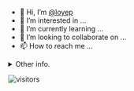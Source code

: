 - 👋 Hi, I’m [@loyep](https://github.com/loyep)
- 👀 I’m interested in ...
- 🌱 I’m currently learning ...
- 💞️ I’m looking to collaborate on ...
- 📫 How to reach me ...

<details>
  <summary>Other info.</summary>
  <br>

<!--START_SECTION:waka-->

```txt
TypeScript   26 mins         ██████████████▒░░░░░░░░░░   57.49 %
Other        12 mins         ███████░░░░░░░░░░░░░░░░░░   28.19 %
Bash         5 mins          ███░░░░░░░░░░░░░░░░░░░░░░   11.66 %
Vue.js       1 min           ▓░░░░░░░░░░░░░░░░░░░░░░░░   02.66 %
```

<!--END_SECTION:waka-->

</details>

![visitors](https://visitor-badge.glitch.me/badge?page_id=loyep.loyep)
